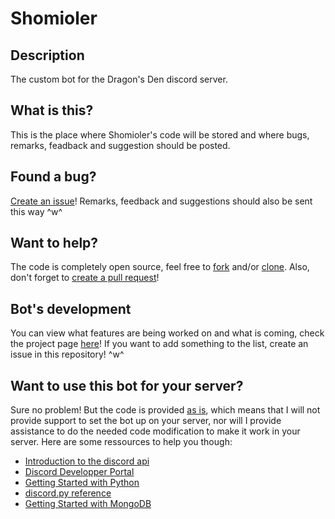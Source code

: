 # Shomioler
## Description
The custom bot for the Dragon's Den discord server.

## What is this?
This is the place where Shomioler's code will be stored and where bugs, remarks, feadback and suggestion should be posted.

## Found a bug?
[Create an issue](https://help.github.com/en/articles/creating-an-issue)!
Remarks, feedback and suggestions should also be sent this way ^w^

## Want to help?
The code is completely open source, feel free to [fork](https://help.github.com/en/articles/fork-a-repo) and/or [clone](https://help.github.com/en/articles/cloning-a-repository).
Also, don't forget to [create a pull request](https://help.github.com/en/desktop/contributing-to-projects/creating-a-pull-request)!

## Bot's development
You can view what features are being worked on and what is coming, check the project page [here](https://github.com/smartel99/Shomioler/projects/1)!
If you want to add something to the list, create an issue in this repository! ^w^

## Want to use this bot for your server?
Sure no problem! But the code is provided [as is](https://opensource.org/licenses/MIT), which means that I will not provide support to set the bot up on your server, nor will I provide assistance to do the needed code modification to make it work in your server.
Here are some ressources to help you though:
* [Introduction to the discord api](https://discordapp.com/developers/docs/intro)
* [Discord Developper Portal](https://discordapp.com/developers/applications)
* [Getting Started with Python](https://www.python.org/about/gettingstarted/)
* [discord.py reference](https://discordpy.readthedocs.io/en/latest/api.html)
* [Getting Started with MongoDB](https://medium.freecodecamp.org/learn-mongodb-a4ce205e7739)

